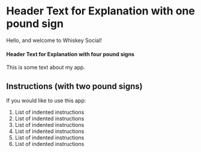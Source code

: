 # Header Text for Explanation with one pound sign

Hello, and welcome to Whiskey Social!

#### Header Text for Explanation with four pound signs
This is some text about my app.

## Instructions (with two pound signs)

If you would like to use this app:

1. List of indented instructions
2. List of indented instructions
3. List of indented instructions
4. List of indented instructions
5. List of indented instructions
6. List of indented instructions

